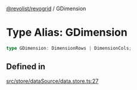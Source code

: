 [@revolist/revogrid](README.md) / GDimension

# Type Alias: GDimension

```ts
type GDimension: DimensionRows | DimensionCols;
```

## Defined in

[src/store/dataSource/data.store.ts:27](https://github.com/revolist/revogrid/blob/babcd934a05d11632dc60c6964673e41a780bbb7/src/store/dataSource/data.store.ts#L27)

